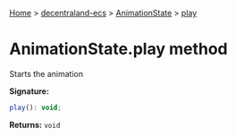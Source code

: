 [Home](./index) &gt; [decentraland-ecs](./decentraland-ecs.md) &gt; [AnimationState](./decentraland-ecs.animationstate.md) &gt; [play](./decentraland-ecs.animationstate.play.md)

# AnimationState.play method

Starts the animation

**Signature:**
```javascript
play(): void;
```
**Returns:** `void`

